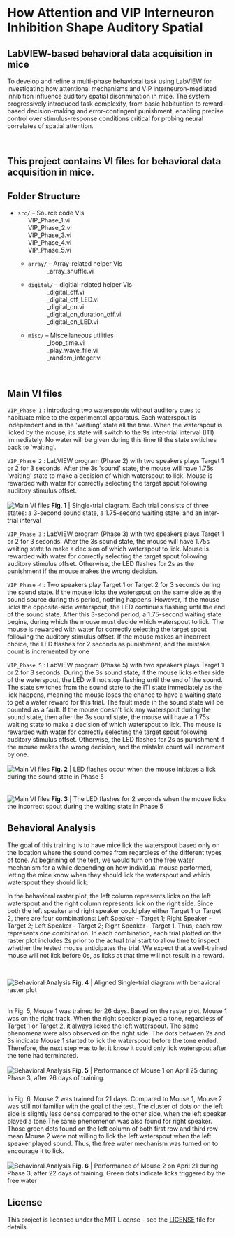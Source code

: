 # How Attention and VIP Interneuron Inhibition Shape Auditory Spatial 

## LabVIEW-based behavioral data acquisition in mice
To develop and refine a multi-phase behavioral task using LabVIEW for investigating how attentional mechanisms and VIP interneuron-mediated inhibition influence auditory spatial discrimination in mice. The system progressively introduced task complexity, from basic habituation to reward-based decision-making and error-contingent punishment, enabling precise control over stimulus-response conditions critical for probing neural correlates of spatial attention.


<br>

## This project contains VI files for behavioral data acquisition in mice.

## Folder Structure
- `src/` – Source code VIs
<br> &nbsp;&nbsp; &nbsp;&nbsp; VIP_Phase_1.vi
<br> &nbsp;&nbsp; &nbsp;&nbsp; VIP_Phase_2.vi
<br> &nbsp;&nbsp; &nbsp;&nbsp; VIP_Phase_3.vi
<br> &nbsp;&nbsp; &nbsp;&nbsp; VIP_Phase_4.vi
<br> &nbsp;&nbsp; &nbsp;&nbsp; VIP_Phase_5.vi
  - `array/` – Array-related helper VIs
  <br> &nbsp;&nbsp; &nbsp;&nbsp;&nbsp;&nbsp; &nbsp;&nbsp; _array_shuffle.vi

  - `digital/` – digitial-related helper VIs
<br> &nbsp;&nbsp; &nbsp;&nbsp;&nbsp;&nbsp; &nbsp;&nbsp; _digital_off.vi
<br> &nbsp;&nbsp; &nbsp;&nbsp;&nbsp;&nbsp; &nbsp;&nbsp; _digital_off_LED.vi
<br> &nbsp;&nbsp; &nbsp;&nbsp;&nbsp;&nbsp; &nbsp;&nbsp; _digital_on.vi
<br> &nbsp;&nbsp; &nbsp;&nbsp;&nbsp;&nbsp; &nbsp;&nbsp; _digital_on_duration_off.vi
<br> &nbsp;&nbsp; &nbsp;&nbsp;&nbsp;&nbsp; &nbsp;&nbsp; _digital_on_LED.vi
  - `misc/` – Miscellaneous utilities
<br> &nbsp;&nbsp; &nbsp;&nbsp;&nbsp;&nbsp; &nbsp;&nbsp; _loop_time.vi
<br> &nbsp;&nbsp; &nbsp;&nbsp;&nbsp;&nbsp; &nbsp;&nbsp; _play_wave_file.vi
<br> &nbsp;&nbsp; &nbsp;&nbsp;&nbsp;&nbsp; &nbsp;&nbsp; _random_integer.vi

<br>

## Main VI files
`VIP_Phase 1` : introducing two waterspouts without auditory cues to habituate mice to the experimental apparatus. Each waterspout is independent and in the 'waitiing' state all the time. When the waterspout is licked by the mouse, its state will switch to the 9s inter-trial interval (ITI) immediately. No water will be given during this time til the state swtiches back to 'waiting'. 

`VIP_Phase 2` : LabVIEW program (Phase 2) with two speakers plays Target 1 or 2 for 3 seconds. After the 3s 'sound' state, the mouse will have 1.75s 'waiting' state to make a decision of which waterspout to lick. Mouse is rewarded with water for correctly selecting the target spout following auditory stimulus offset.
<br><br>
![Main VI files](Phase_2.png)
**Fig. 1** | Single-trial diagram. Each trial consists of three states: a 3-second sound state, a 1.75-second waiting state, and an inter-trial interval

`VIP_Phase 3` : LabVIEW program (Phase 3) with two speakers plays Target 1 or 2 for 3 seconds. After the 3s sound state, the mouse will have 1.75s waiting state to make a decision of which waterspout to lick. Mouse is rewarded with water for correctly selecting the target spout following auditory stimulus offset. Otherwise, the LED flashes for 2s as the punishment if the mouse makes the wrong decision.

`VIP_Phase 4` : Two speakers play Target 1 or Target 2 for 3 seconds during the sound state. If the mouse licks the waterspout on the same side as the sound source during this period, nothing happens. However, if the mouse licks the opposite-side waterspout, the LED continues flashing until the end of the sound state. After this 3-second period, a 1.75-second waiting state begins, during which the mouse must decide which waterspout to lick. The mouse is rewarded with water for correctly selecting the target spout following the auditory stimulus offset. If the mouse makes an incorrect choice, the LED flashes for 2 seconds as punishment, and the mistake count is incremented by one

`VIP_Phase 5` :  LabVIEW program (Phase 5) with two speakers plays Target 1 or 2 for 3 seconds. During the 3s sound state, if the mouse licks either side of the waterspout, the LED will not stop flashing until the end of the sound. The state switches from the sound state to the ITI state immediately as the lick happens, meaning the mouse loses the chance to have a waiting state to get a water reward for this trial. The fault made in the sound state will be counted as a fault. If the mouse doesn't lick any waterspout during the sound state, then after the 3s sound state, the mouse will have a 1.75s waiting state to make a decision of which waterspout to lick. The mouse is rewarded with water for correctly selecting the target spout following auditory stimulus offset. Otherwise, the LED flashes for 2s as punishment if the mouse makes the wrong decision, and the mistake count will increment by one.
<br><br>
![Main VI files](Phase_5_1.png)
**Fig. 2** | LED flashes occur when the mouse initiates a lick during the sound state in Phase 5
<br><br><br>
![Main VI files](Phase_5_2.png)
**Fig. 3** |  The LED flashes for 2 seconds when the mouse licks the incorrect spout during the waiting state in Phase 5
<br>

## Behavioral Analysis

The goal of this training is to have mice lick the waterspout based only on the location where the sound comes from regardless of the different types of tone. At beginning of the test, we would turn on the free water mechanism for a while depending on how individual mouse performed, letting the mice know when they should lick the waterspout and which waterspout they should lick. 

In the behavioral raster plot, the left column represents licks on the left waterspout and the right column represents lick on the right side. Since both the left speaker and right speaker could play either Target 1 or Target 2, there are four combinations: Left Speaker - Target 1; Right Speaker - Target 2; Left Speaker - Target 2; Right Speaker - Target 1. Thus, each row represents one combination. In each combination, each trial plotted on the raster plot includes 2s prior to the actual trial start to allow time to inspect whether the tested mouse anticipates the trial. We expect that a well-trained mouse will not lick before 0s, as licks at that time will not result in a reward. 

<br>

![Behavioral Analysis](Behavioral_raster_plot.png)
**Fig. 4** | Aligned Single-trial diagram with behavioral raster plot 
<br><br>

In Fig. 5, Mouse 1 was trained for 26 days. Based on the raster plot, Mouse 1 was on the right track. When the right speaker played a tone, regardless of Target 1 or Target 2, it always licked the left waterspout. The same phenomena were also observed on the right side. The dots between 2s and 3s indicate Mouse 1 started to lick the waterspout before the tone ended. Therefore, the next step was to let it know it could only lick waterspout after the tone had terminated. 
<br><br>
![Behavioral Analysis](04252025-121736-VIP_1.png)
**Fig. 5** | Performance of Mouse 1 on April 25 during Phase 3, after 26 days of training.
<br><br>

In Fig. 6, Mouse 2 was trained for 21 days. Compared to Mouse 1, Mouse 2 was still not familiar with the goal of the test. The cluster of dots on the left side is slightly less dense compared to the other side, when the left speaker played a tone.The same phenomenon was also found for right speaker. Those green dots found on the left column of both first row and third row mean Mouse 2 were not willing to lick the left waterspout when the left speaker played sound. Thus, the free water mechanism was turned on to encourage it to lick.  
<br>
![Behavioral Analysis](04212025-104008-VIP_2.png)
**Fig. 6** | Performance of Mouse 2 on April 21 during Phase 3, after 22 days of training. Green dots indicate licks triggered by the free water



## License

This project is licensed under the MIT License - see the [LICENSE](LICENSE) file for details.
